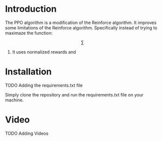 # Introduction

The PPO algorithm is a modification of the Reinforce algorithm.
It improves some limitations of the Reinforce algorithm. Specifically instead of trying to maximaze the function:

$$\sum_{}$$

1. It uses normalized rewards and 

# Installation

TODO Adding the requirements.txt file

Simply clone the repository and run the requirements.txt file on your machine.

# Video

TODO Adding Videos
